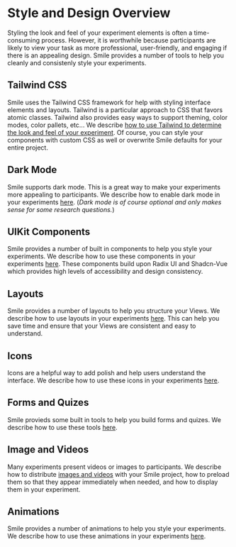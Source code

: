 # Style and Design Overview

Styling the look and feel of your experiment elements is often a time-consuming
process. However, it is worthwhile because participants are likely to view your
task as more professional, user-friendly, and engaging if there is an appealing
design. Smile provides a number of tools to help you cleanly and consistenly
style your experiments.

## Tailwind CSS

Smile uses the Tailwind CSS framework for help with styling interface elements
and layouts. Tailwind is a particular approach to CSS that favors atomic
classes. Tailwind also provides easy ways to support theming, color modes, color
pallets, etc... We describe
[how to use Tailwind to determine the look and feel of your experiment](/styling/tailwind).
Of course, you can style your components with custom CSS as well or overwrite
Smile defaults for your entire project.

## Dark Mode

Smile supports dark mode. This is a great way to make your experiments more
appealing to participants. We describe how to enable dark mode in your
experiments [here](/styling/darkmode). (_Dark mode is of course optional and
only makes sense for some research questions._)

## UIKit Components

Smile provides a number of built in components to help you style your
experiments. We describe how to use these components in your experiments
[here](/styling/uikit). These components build upon Radix UI and Shadcn-Vue
which provides high levels of accessibility and design consistency.

## Layouts

Smile provides a number of layouts to help you structure your Views. We describe
how to use layouts in your experiments [here](/styling/layouts). This can help
you save time and ensure that your Views are consistent and easy to understand.

## Icons

Icons are a helpful way to add polish and help users understand the interface.
We describe how to use these icons in your experiments [here](/styling/icons).

## Forms and Quizes

Smile provieds some built in tools to help you build forms and quizes. We
describe how to use these tools [here](/styling/forms).

## Image and Videos

Many experiments present videos or images to participants. We describe how to
distribute [images and videos](/styling/imagesvideo) with your Smile project,
how to preload them so that they appear immediately when needed, and how to
display them in your experiment.

## Animations

Smile provides a number of animations to help you style your experiments. We
describe how to use these animations in your experiments
[here](/styling/animations).
